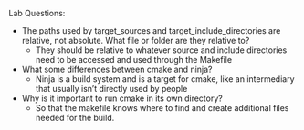 Lab Questions:
* The paths used by target_sources and target_include_directories are relative, not absolute. What file or folder are they relative to?
    * They should be relative to whatever source and include directories need to be accessed and used through the Makefile
* What some differences between cmake and ninja?
    * Ninja is a build system and is a target for cmake, like an intermediary that usually isn’t directly used by people
* Why is it important to run cmake in its own directory?
    * So that the makefile knows where to find and create additional files needed for the build.
